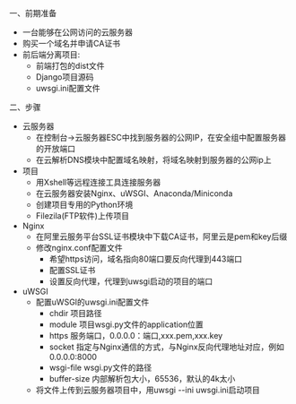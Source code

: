 一、前期准备
* 一台能够在公网访问的云服务器
* 购买一个域名并申请CA证书
* 前后端分离项目:
  * 前端打包的dist文件
  * Django项目源码
  * uwsgi.ini配置文件

二、步骤
* 云服务器
  * 在控制台->云服务器ESC中找到服务器的公网IP，在安全组中配置服务器的开放端口
  * 在云解析DNS模块中配置域名映射，将域名映射到服务器的公网ip上
* 项目
  * 用Xshell等远程连接工具连接服务器
  * 在云服务器安装Nginx、uWSGI、Anaconda/Miniconda
  * 创建项目专用的Python环境
  * Filezila(FTP软件)上传项目
* Nginx
  * 在阿里云服务平台SSL证书模块中下载CA证书，阿里云是pem和key后缀
  * 修改nginx.conf配置文件
    * 希望https访问，域名指向80端口要反向代理到443端口
    * 配置SSL证书
    * 设置反向代理，代理到uwsgi启动的项目的端口
* uWSGI
  * 配置uWSGI的uwsgi.ini配置文件
    * chdir  项目路径
    * module  项目wsgi.py文件的application位置
    * https  服务端口，0.0.0.0：端口,xxx.pem,xxx.key
    * socket  指定与Nginx通信的方式，与Nginx反向代理地址对应，例如0.0.0.0:8000
    * wsgi-file  wsgi.py文件的路径
    * buffer-size  内部解析包大小，65536，默认的4k太小
  * 将文件上传到云服务器项目中，用uwsgi --ini uwsgi.ini启动项目